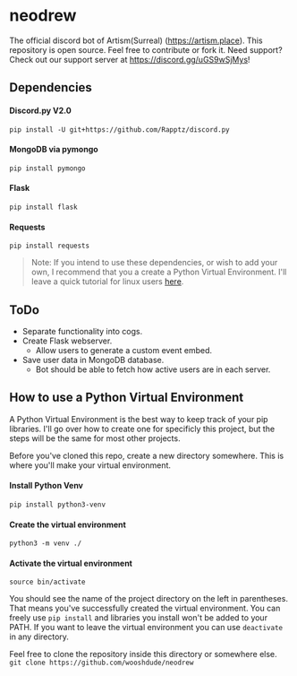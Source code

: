 # neodrew

The official discord bot of Artism(Surreal) (https://artism.place).
This repository is open source. Feel free to contribute or fork it.
Need support? Check out our support server at https://discord.gg/uGS9wSjMys!

## Dependencies
 
#### Discord.py V2.0  
`pip install -U git+https://github.com/Rapptz/discord.py`

#### MongoDB via pymongo  
`pip install pymongo`

#### Flask  
`pip install flask`

#### Requests  
`pip install requests`  

> Note: If you intend to use these dependencies, or wish to add your own, I recommend that you a create a Python Virtual Environment. I'll leave a quick tutorial for linux users [here](#how-to-use-a-python-virtual-environment).


## ToDo
- Separate functionality into cogs.
- Create Flask webserver.
    - Allow users to generate a custom event embed.
- Save user data in MongoDB database.
    - Bot should be able to fetch how active users are in each server.


## How to use a Python Virtual Environment
A Python Virtual Environment is the best way to keep track of your pip libraries. I'll go over how to create one for specificly this project, but the steps will be the same for most other projects.

Before you've cloned this repo, create a new directory somewhere. This is where you'll make your virtual environment.

#### Install Python Venv  
`pip install python3-venv`

#### Create the virtual environment  
`python3 -m venv ./`  

#### Activate the virtual environment  
`source bin/activate`  

You should see the name of the project directory on the left in parentheses. That means you've successfully created the virtual environment. You can freely use `pip install` and libraries you install won't be added to your PATH. If you want to leave the virtual environment you can use `deactivate` in any directory.

Feel free to clone the repository inside this directory or somewhere else.  
`git clone https://github.com/wooshdude/neodrew`
